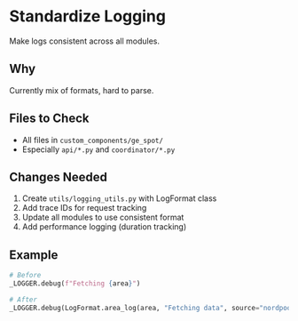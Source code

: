 # Standardize Logging

Make logs consistent across all modules.

## Why

Currently mix of formats, hard to parse.

## Files to Check

- All files in `custom_components/ge_spot/`
- Especially `api/*.py` and `coordinator/*.py`

## Changes Needed

1. Create `utils/logging_utils.py` with LogFormat class
2. Add trace IDs for request tracking
3. Update all modules to use consistent format
4. Add performance logging (duration tracking)

## Example

```python
# Before
_LOGGER.debug(f"Fetching {area}")

# After
_LOGGER.debug(LogFormat.area_log(area, "Fetching data", source="nordpool"))
```
